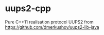 # uups2-cpp
Pure C++11 realisation protocol UUPS2 from https://github.com/dmerkushov/uups2-lib-java
